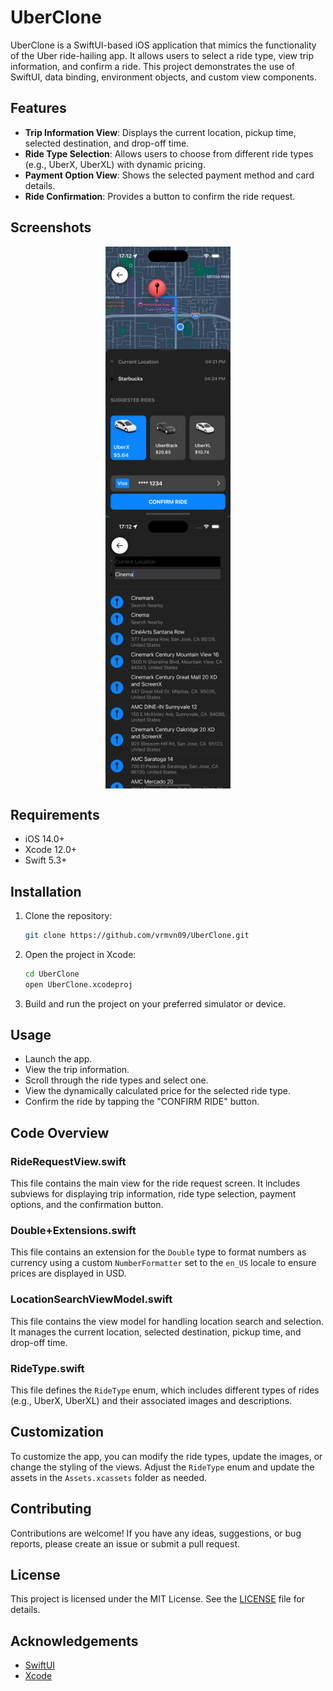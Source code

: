 # UberClone

UberClone is a SwiftUI-based iOS application that mimics the functionality of the Uber ride-hailing app. It allows users to select a ride type, view trip information, and confirm a ride. This project demonstrates the use of SwiftUI, data binding, environment objects, and custom view components.

## Features

- **Trip Information View**: Displays the current location, pickup time, selected destination, and drop-off time.
- **Ride Type Selection**: Allows users to choose from different ride types (e.g., UberX, UberXL) with dynamic pricing.
- **Payment Option View**: Shows the selected payment method and card details.
- **Ride Confirmation**: Provides a button to confirm the ride request.

## Screenshots


<div style="display: flex; flex-direction: column; align-items: center;">
  <img src="UBER1.png" alt="Screenshot1" width="200"/>
  <img src="UBER2.png" alt="Screenshot2" width="200"/>
</div>

## Requirements

- iOS 14.0+
- Xcode 12.0+
- Swift 5.3+

## Installation

1. Clone the repository:
   ```bash
   git clone https://github.com/vrmvn09/UberClone.git
   ```

2. Open the project in Xcode:
   ```bash
   cd UberClone
   open UberClone.xcodeproj
   ```

3. Build and run the project on your preferred simulator or device.

## Usage

- Launch the app.
- View the trip information.
- Scroll through the ride types and select one.
- View the dynamically calculated price for the selected ride type.
- Confirm the ride by tapping the "CONFIRM RIDE" button.

## Code Overview

### RideRequestView.swift

This file contains the main view for the ride request screen. It includes subviews for displaying trip information, ride type selection, payment options, and the confirmation button.

### Double+Extensions.swift

This file contains an extension for the `Double` type to format numbers as currency using a custom `NumberFormatter` set to the `en_US` locale to ensure prices are displayed in USD.

### LocationSearchViewModel.swift

This file contains the view model for handling location search and selection. It manages the current location, selected destination, pickup time, and drop-off time.

### RideType.swift

This file defines the `RideType` enum, which includes different types of rides (e.g., UberX, UberXL) and their associated images and descriptions.

## Customization

To customize the app, you can modify the ride types, update the images, or change the styling of the views. Adjust the `RideType` enum and update the assets in the `Assets.xcassets` folder as needed.

## Contributing

Contributions are welcome! If you have any ideas, suggestions, or bug reports, please create an issue or submit a pull request.

## License

This project is licensed under the MIT License. See the [LICENSE](LICENSE) file for details.

## Acknowledgements

- [SwiftUI](https://developer.apple.com/xcode/swiftui/)
- [Xcode](https://developer.apple.com/xcode/)
